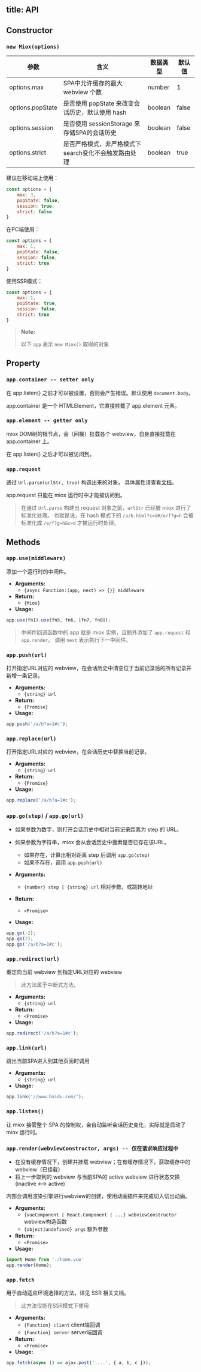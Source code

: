 title: API
---

## Constructor

### `new Miox(options)`

| 参数               | 含义                                | 数据类型    | 默认值   |
| ---------------- | --------------------------------- | ------- | ----- |
| options.max      | SPA中允许缓存的最大 webview 个数            | number  | 1     |
| options.popState | 是否使用 popState 来改变会话历史，默认使用 hash | boolean | false |
| options.session  | 是否使用 sessionStorage 来存储SPA的会话历史 | boolean | false |
| options.strict   | 是否严格模式，非严格模式下search变化不会触发路由处理 | boolean | true  |

建议在移动端上使用：

```javascript
const options = {
    max: 3,
    popState: false,
    session: true,
    strict: false
}
```

在PC端使用：

```javascript
const options = {
    max: 1,
    popState: false,
    session: false,
    strict: true
}
```

使用SSR模式：

```javascript
const options = {
    max: 1,
    popState: true,
    session: false,
    strict: true
}
```

> **Note:**
>
> 以下 `app` 表示 `new Miox()` 取得的对象

## Property

### `app.container -- setter only`

在 app.listen() 之前才可以被设置，否则会产生错误。默认使用 `document.body`。

app.container 是一个 HTMLElement，它直接挂载了 app.element 元素。

### `app.element -- getter only`

miox DOM树的根节点，会（间接）挂载各个 webview，自身直接挂载在 app.container 上。

在 app.listen() 之后才可以被访问到。

### `app.request`

通过 `Url.parse(urlStr, true)` 构造出来的对象，
具体属性请查看[文档](https://www.npmjs.com/package/url)。

app.request 只能在 miox 运行时中才能被访问到。

> 在通过 `Url.parse` 构建出 request 对象之前，`urlStr` 已经被 miox 进行了标准化处理。
> 也就是说，在 hash 模式下的 `/a/b.html?c=d#/e/f?g=h` 会被标准化成 `/e/f?g=h&c=d` 才被运行时处理。

## Methods

### `app.use(middleware)`

添加一个运行时的中间件。

- **Arguments:**
    - `{async Function:(app, next) => {}} middleware`
- **Return:**
    - `{Miox}`
- **Usage:**
```javascript
app.use(fn1).use(fn5, fn6, [fn7, fn8]);
```

> 中间件回调函数中的 app 就是 miox 实例，且额外添加了 `app.request` 和 `app.render`。
> 调用 `next` 表示执行下一中间件。

### `app.push(url)`

打开指定URL对应的 webview，在会话历史中清空位于当前记录后的所有记录并新增一条记录。

- **Arguments:**
    - `{string} url`
- **Return:**
    - `{Promise}`
- **Usage:**
```javascript
app.push('/a/b?a=1#c');
```

### `app.replace(url)`

打开指定URL对应的 webview，在会话历史中替换当前记录。

- **Arguments:**
    - `{string} url`
- **Return:**
    - `{Promise}`
- **Usage:**
```javascript
app.replace('/a/b?a=1#c');
```

### `app.go(step)` / `app.go(url)`

- 如果参数为数字，则打开会话历史中相对当前记录距离为 step 的 URL。
- 如果参数为字符串，miox 会从会话历史中搜索是否已存在该URL。
    - 如果存在，计算出相对距离 step 后调用 `app.go(step)`
    - 如果不存在，调用 `app.push(url)`

- **Arguments:**
    - `{number} step | {string} url` 相对步数，或跳转地址
- **Return:**
    - `<Promise>`
- **Usage:**
```javascript
app.go(-2);
app.go(2);
app.go('/a/b?a=1#c');
```

### `app.redirect(url)`

重定向当前 webview 到指定URL对应的 webview

> 此方法属于中断式方法。

- **Arguments:**
    - `{string} url`
- **Return:**
    - `<Promise>`
- **Usage:**
```javascript
app.redirect('/a/b?a=1#c');
```

### `app.link(url)`

跳出当前SPA进入到其他页面时调用

- **Arguments:**
    - `{string} url`
- **Usage:**
```javascript
app.link('//www.baidu.com/');
```

### `app.listen()`

让 miox 接管整个 SPA 的控制权，会自动监听会话历史变化，实际就是启动了 miox 运行时。

### `app.render(webviewConstructor, args) -- 仅在请求响应过程中`

- 在没有缓存情况下，创建并挂载 webview；在有缓存情况下，获取缓存中的 webview（已挂载）
- 将上一步取到的 webview 与当前SPA的 active webview 进行状态交换(inactive <--> active)

内部会调用渲染引擎进行webview的创建，使用动画插件来完成切入切出动画。

- **Arguments:**
    - `{vueComponent | React.Component | ...} webviewConstructor` webview构造函数
    - `{object|undefined} args` 额外参数
- **Return:**
    - `<Promise>`
- **Usage:**
```javascript
import Home from './home.vue'
app.render(Home);
```

### `app.fetch`

用于自动适应环境选择的方法，详见 SSR 相关文档。

> 此方法仅能在SSR模式下使用

- **Arguments:**
    - `{Function} client`  client端回调
    - `{Function} server`  server端回调
- **Return:**
    - `<Promise>`
- **Usage:**
```javascript
app.fetch(async () => ajax.post('....', { a, b, c }));
```